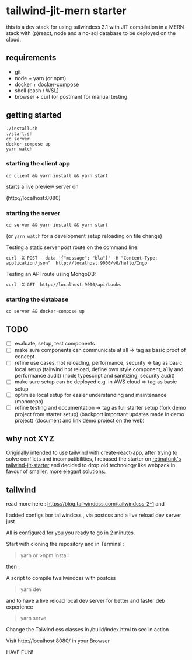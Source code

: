# tailwind-jit-mern starter

this is a dev stack for using tailwindcss 2.1 with JIT compilation
in a MERN stack with (p)react, node and a no-sql database
to be deployed on the cloud.

## requirements

- git
- node + yarn (or npm)
- docker + docker-compose
- shell (bash / WSL)
- browser + curl (or postman) for manual testing

## getting started

```
./install.sh
./start.sh
cd server
docker-compose up
yarn watch
```

### starting the client app

```
cd client && yarn install && yarn start
```

starts a live preview server on

(http://localhost:8080)

### starting the server

```
cd server && yarn install && yarn start
```

(or `yarn watch` for a development setup reloading on file change)

Testing a static server post route on the command line:

```
curl -X POST --data '{"message": "bla"}' -H "Content-Type: application/json"  http://localhost:9000/v0/hello/Ingo
```

Testing an API route using MongoDB:

```
curl -X GET  http://localhost:9000/api/books
```

### starting the database

```
cd server && docker-compose up
```

## TODO

- [ ] evaluate, setup, test components
- [ ] make sure components can communicate at all            => tag as basic proof of concept
- [ ] refine use cases, hot reloading, performance, security => tag as basic local setup
      (tailwind hot reload, define own style component, a11y and performance audit)
      (node typescript and sanitizing, security audit)
- [ ] make sure setup can be deployed e.g. in AWS cloud      => tag as basic setup
- [ ] optimize local setup for easier understanding and maintenance (monorepo)
- [ ] refine testing and documentation                       => tag as full starter setup
      (fork demo project from starter setup)
      (backport important updates made in demo project)
      (document and link demo project on the web)

## why not XYZ

Originally intended to use tailwind with create-react-app,
after trying to solve conflicts and incompatibilities,
I rebased the starter on [retinafunk's tailwind-jit-starter](https://github.com/retinafunk/tailwind-jit) and decided to drop old technology like webpack in favour of smaller, more elegant solutions.

## tailwind

read more here : https://blog.tailwindcss.com/tailwindcss-2-1
and

I added configs bor tailwindcss , via postcss and a live reload dev server
just

All is configured for you you ready to go in 2 minutes.

Start with cloning the repository and in Terminal :

> yarn or >npm install

then :

A script to compile twailwindcss with postcss

> yarn dev

and to have a live reload local dev server for better and faster deb experience

> yarn serve

Change the Taiwind css classes in /build/index.html to see in action

Visit http://localhost:8080/ in your Browser

HAVE FUN!


